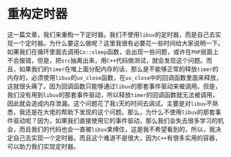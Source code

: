 # 重构定时器

这一篇文章，我们来重构一下定时器。我们不使用`libuv`的定时器，而是自己去实现一个定时器。为什么要这么做呢？这里我很有必要花一些时间给大家说明一下。如果我们在循环里面去调用`Co::sleep`函数，会出现一些问题，或许在`PHP`层面上不会报错，但是，把`src`抽离出来，用`C++`代码做测试，就会发现这个问题。而且，如果我们的`timer`在堆上面分配内存的话，那么是不能够正常的释放`timer`的内存的，必须使用`libuv`的`uv_close`函数，在`uv_close`中的回调函数里面来释放，这就很头痛了。因为回调函数只能够通过`libuv`的那套事件驱动来被调用。但是，我们没有用到`libuv`的那套事件驱动，所以释放`timer`的回调函数就无法被调用，因此就会造成内存泄漏。这个问题花了我`1`天的时间去调试。主要是对`libuv`不熟悉，我还是在大佬的帮助下发现的这个问题。那么，为什么不使用`libuv`的那套事件驱动呢？因为，如果我们直接使用它的事件驱动，那么我们会失去很多学习的机会，而且我们的代码也会一直被`libuv`束缚住，这是我不希望看到的，所以，我决定自己去实现一个定时器，而且这个难道不是很大，因为`C++`有很多实用的容器，可以助力我们实现定时器。
